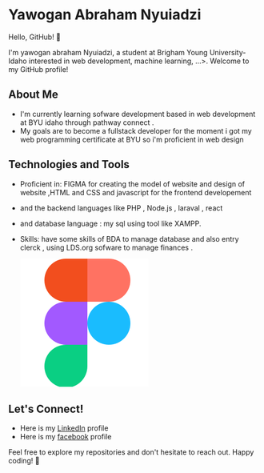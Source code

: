 
#  Yawogan Abraham Nyuiadzi

Hello, GitHub! 👋

I'm yawogan abraham Nyuiadzi, a student at Brigham Young University-Idaho interested in  web development, machine learning, ...>. Welcome to my GitHub profile!

## About Me

- I'm currently learning  sofware development based  in web development at BYU idaho through pathway connect .
- My goals are to become a fullstack developer for the moment i got my web programming certificate at BYU so i'm proficient in web design 


## Technologies and Tools

- Proficient in: FIGMA for creating the model of website and design of website ,HTML and CSS and javascript for the frontend developement
- and the backend languages like PHP , Node.js , laraval , react
- and database language : my sql using tool like XAMPP.
- Skills: have some skills of BDA to manage database and also  entry clerck , using LDS.org sofware to manage finances .

  <div> 
  <img src=https://github.com/devicons/devicon/blob/master/icons/figma/figma-original.svg widht="50px" heigh="50px">
    
  </div>

## Let's Connect!

- Here is my [LinkedIn](https://www.linkedin.com/feed/ ) profile
- Here is my [facebook](https://www.facebook.com/profile.php?id=61562232477552 ) profile

Feel free to explore my repositories and don't hesitate to reach out. Happy coding! 🚀

